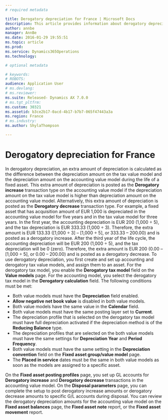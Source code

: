 ```yaml
---
# required metadata

title: Derogatory depreciation for France | Microsoft Docs
description: This article provides information about derogatory depreciation and how to set it up. In derogatory depreciation, an extra amount of depreciation is calculated as the difference between the depreciation amount on the tax value model and the depreciation amount on the accounting value model during the life of a fixed asset.
author: annbe
manager: AnnBe
ms.date: 2016-01-29 19:55:51
ms.topic: article
ms.prod: 
ms.service: Dynamics365Operations
ms.technology: 

# optional metadata

# keywords: 
# ROBOTS: 
audience: Application User
# ms.devlang: 
# ms.reviewer: 
ms.suite: Released- Dynamics AX 7.0.0
# ms.tgt_pltfrm: 
ms.custom: 30321
ms.assetid: b3ce2b17-0acd-4b17-b7b7-065f47443a3a
ms.region: France
# ms.industry: 
ms.author: ShylaThompson

---
```


# Derogatory depreciation for France

In derogatory depreciation, an extra amount of depreciation is calculated as the difference between the depreciation amount on the tax value model and the depreciation amount on the accounting value model during the life of a fixed asset. This extra amount of depreciation is posted as the **Derogatory increase** transaction type on the accounting value model if the depreciation amount on the tax value model is higher than depreciation amount on the accounting value model. Alternatively, this extra amount of depreciation is posted as the **Derogatory decrease** transaction type. For example, a fixed asset that has acquisition amount of EUR 1,000 is depreciated in the accounting value model for five years and in the tax value model for three years. In the first year, the accounting depreciation is EUR 200 (1,000 ÷ 5), and the tax depreciation is EUR 333.33 (1,000 ÷ 3). Therefore, the extra amount is EUR 133.33 (\[1,000 ÷ 3\] – \[1,000 ÷ 5\], or 333.33 – 200.00) and is posted as a derogatory increase. After the third year of the life cycle, the accounting depreciation will be EUR 200 (1,000 ÷ 5), and the tax depreciation will be 0 (zero). Therefore, the extra amount is EUR 200 (0.00 – \[1,000 ÷ 5\], or 0.00 – 200.00) and is posted as a derogatory decrease. To use derogatory depreciation, you first create and set up accounting and derogatory tax value models, and assign them to an asset. For the derogatory tax model, you enable the **Derogatory tax model** field on the **Value models** page. For the accounting model, you select the derogatory tax model in the **Derogatory calculation** field. The following conditions must be met:

-   Both value models must have the **Depreciation** field enabled.
-   **Allow negative net book value** is disabled in both value models.
-   Both value models have the same value in the **Calendar** field.
-   Both value models must have the same posting layer set to **Current**.
-   The depreciation profile that is selected on the derogatory tax model must have full depreciation activated if the depreciation method is of the **Reducing Balance** type.
-   The depreciation profiles that are selected on the both value models must have the same settings for **Depreciation Year** and **Period Frequency**.
-   Both value models must have the same setting in the **Depreciation convention** field on the **Fixed asset group/value model** page.
-   The **Placed in service** dates must be the same in both value models as soon as the models are assigned to a specific asset.

On the **Fixed asset posting profiles** page, you set up GL accounts for **Derogatory increase** and **Derogatory decrease** transactions in the accounting value model. On the **Disposal parameters** page, you can complete the setup to post derogatory increase amounts or derogatory decrease amounts to specific G/L accounts during disposal. You can review the derogatory depreciation amounts for the accounting value model on the **Fixed asset balances** page, the **Fixed asset note** report, or the **Fixed asset movement** report.

